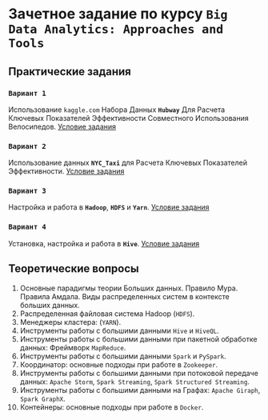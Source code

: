 # Зачетное задание по курсу `Big Data Analytics: Approaches and Tools`

## Практические задания

### `Вариант 1`

Использование `kaggle.com` Набора Данных **`Hubway`** Для Расчета Ключевых Показателей Эффективности Совместного Использования Велосипедов. [Условие задания](https://github.com/BosenkoTM/BigDataWork/blob/main/variant_1_exam_calculate/examp_1.pdf)

### `Вариант 2`

Использование данных **`NYC_Taxi`** для Расчета Ключевых Показателей Эффективности. [Условие задания](https://github.com/BosenkoTM/BigDataWork/blob/main/variant_2_exam_calculate/examp_2.pdf)

### `Вариант 3`

Настройка и работа в **`Hadoop`**, **`HDFS`** и **`Yarn`**. [Условие задания](https://github.com/BosenkoTM/BigDataWork/blob/main/variant_3_exam_calculate/examp_3.pdf)

### `Вариант 4`

Установка, настройка и работа в **`Hive`**. [Условие задания](https://github.com/BosenkoTM/BigDataWork/tree/main/variant_4_exam_calculate)


## Теоретические вопросы

1.	Основные парадигмы теории Больших данных. Правило Мура. Правила Амдала. Виды распределенных систем в контексте больших данных.
2.	Распределенная файловая система Hadoop (`HDFS`).
3.	Менеджеры кластера: (`YARN`).
4.	Инструменты работы с большими данными `Hive` и  `HiveQL`.
5.	Инструменты работы с большими данными при пакетной обработке данных: Фреймворк `MapReduce`. 
6.	Инструменты работы с большими данными `Spark` и `PySpark`.
7.	Координатор: основные подходы при работе в `Zookeeper`.
8.	Инструменты работы с большими данными при потоковой передаче данных: `Apache Storm`, `Spark Streaming`, `Spark Structured Streaming`.
9.	Инструменты работы с большими данными на Графах: `Apache Giraph`, `Spark GraphX`.
10.	Контейнеры: основные подходы при работе  в `Docker`.
